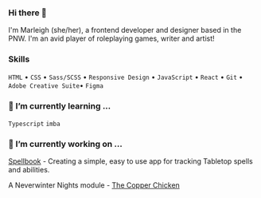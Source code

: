 ### Hi there 👋

I'm Marleigh (she/her), a frontend developer and designer based in the PNW. I'm an avid player of roleplaying games, writer and artist!

### Skills

`HTML` • `CSS` • `Sass/SCSS` • `Responsive Design` • `JavaScript` • `React` • `Git` • `Adobe Creative Suite`• `Figma`

### 🌱 I’m currently learning ...

`Typescript` `imba`

### 🔭 I’m currently working on ...

[Spellbook](http://github.com/kittywizard/spellbook) - Creating a simple, easy to use app for tracking Tabletop spells and abilities.

A Neverwinter Nights module - [The Copper Chicken](https://github.com/kittywizard/nwn-scripting)


<!--
**kittywizard/kittywizard** is a ✨ _special_ ✨ repository because its `README.md` (this file) appears on your GitHub profile.

Here are some ideas to get you started:

- 🔭 I’m currently working on ...
- 🌱 I’m currently learning ...
- 👯 I’m looking to collaborate on ...
- 🤔 I’m looking for help with ...
- 💬 Ask me about ...
- 📫 How to reach me: ...
- 😄 Pronouns: ...
- ⚡ Fun fact: ...
-->
